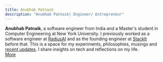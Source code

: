 ```yaml
---
title: Anubhab Patnaik
description: "Anubhab Patnaik| Engineer/ Entrepreneur"
---
```


**Anubhab Patnaik**, a software engineer from India and a Master's student in Computer Engineering at New York University. I previously worked as a software engineer at [RadiusAI](https://radius.ai/) and as the founding engineer at [StackIt](https://www.linkedin.com/feed/update/urn:li:activity:7145664348022013952/) before that. This is a space for my experiments, philosophies, musings and [recent updates](/current.html). I share insights on tech and reflections on my life.  
[ More <i class="fa-arrow-right icon" ></i>](/about.html)

[<i class="fa-envelope icon" style="color: #777;"></i>](mailto:anubhabr50@gmail.com)